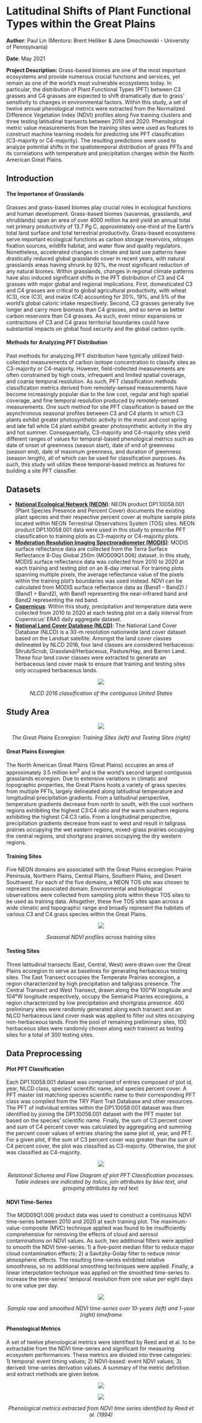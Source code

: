 # Latitudinal Shifts of Plant Functional Types within the Great Plains
**Author**: Paul Lin (Mentors: Brent Helliker & Jane Dmochowski - University of Pennsylvania)

**Date**: May 2021

**Project Description:** 
Grass-based biomes are one of the most important ecosystems and provide numerous crucial functions and services, yet remain as one of the world’s most vulnerable ecosystems today. In particular, the distribution of Plant Functional Types (PFT) between C3 grasses and C4 grasses are expected to shift dramatically due to grass’ sensitivity to changes in environmental factors. Within this study, a set of twelve annual phenological metrics were extracted from the Normalized Difference Vegetation Index (NDVI) profiles along five training clusters and three testing latitudinal transects between 2010 and 2020. Phenological metric value measurements from the training sites were used as features to construct machine learning models for predicting site PFT classification (C3-majority or C4-majority). The resulting predictions were used to analyze potential shifts in the spatiotemporal distribution of grass PFTs and its correlations with temperature and precipitation changes within the North American Great Plains. 

## Introduction
#### The Importance of Grasslands
Grasses and grass-based biomes play crucial roles in ecological functions and human development. Grass-based biomes (savannas, grasslands, and shrublands) span an area of over 4000 million ha and yield an annual total net primary productivity of 13.7 Pg C, approximately one-third of the Earth’s total land surface and total terrestrial productivity. Grass-based ecosystems serve important ecological functions as carbon storage reservoirs, nitrogen fixation sources, wildlife habitat, and water flow and quality regulators. Nonetheless, accelerated changes in climate and land use patterns have drastically reduced global grasslands cover in recent years, with natural grasslands areas having shrunk by 92%, the most significant reduction of any natural biomes. Within grasslands, changes in regional climate patterns have also induced significant shifts in the PFT distribution of C3 and C4 grasses with major global and regional implications. First, domesticated C3 and C4 grasses are critical to global agricultural productivity, with wheat (C3), rice (C3), and maize (C4) accounting for 20%, 19%, and 5% of the world’s global caloric intake respectively. Second, C3 grasses generally live longer and carry more biomass than C4 grasses, and so serve as better carbon reservoirs than C4 grasses. As such, even minor expansions or contractions of C3 and C4 grass territorial boundaries could have substantial impacts on global food security and the global carbon cycle.
#### Methods for Analyzing PFT Distribution
Past methods for analyzing PFT distribution have typically utilized field-collected measurements of carbon isotope concentration to classify sites as C3-majority or C4-majority. However, field-collected measurements are often constrained by high costs, infrequent and limited spatial coverage, and coarse temporal resolution. As such, PFT classification methods classification metrics derived from remotely-sensed measurements have become increasingly popular due to the low cost, regular and high spatial coverage, and fine temporal resolution produced by remotely-sensed measurements. One such method for site PFT classification is based on the asynchronous seasonal profiles between C3 and C4 plants in which C3 plants exhibit greater photosynthetic activity in the moist and cool spring and late fall while C4 plant exhibit greater photosynthetic activity in the dry and hot summer. Consequentially, C3-majority and C4-majority sites yield different ranges of values for temporal-based phenological metrics such as date of onset of greenness (season start), date of end of greenness (season end), date of maximum greenness, and duration of greenness (season length), all of which can be used for classification purposes. As such, this study will utilize these temporal-based metrics as features for building a site PFT classifier.

## Datasets
- **[National Ecological Network (NEON)](https://data.neonscience.org/data-products/DP1.10058.001)**: NEON product DP1.10058.001 (Plant Species Presence and Percent Cover) documents the existing plant species and their respective percent cover at multiple sample plots located within NEON Terrestrial Observations System (TOS) sites. NEON product DP1.10058.001 data were used in this study to prescribe PFT classification to training plots as C3-majority or C4-majority plots.
- **[Moderation Resolution Imaging Spectroradiometer (MODIS)](https://developers.google.com/earth-engine/datasets/catalog/MODIS_006_MOD09Q1)**: MODIS surface reflectance data are collected from the Terra Surface Reflectance 8-Day Global 250m (MOD09Q1.006) dataset. In this study, MODIS surface reflectance data was collected from 2010 to 2020 at each training and testing plot on an 8-day interval. For training plots spanning multiple pixels, the average reflectance value of the pixels within the training plot’s boundaries was used instead. NDVI can be calculated from MODIS surface reflectance data as (Band1 – Band2) / (Band1 + Band2), with Band1 representing the near-infrared band and Band2 representing the red band.
- **[Copernicus](https://developers.google.com/earth-engine/datasets/catalog/COPERNICUS_S2_SR)**: Within this study, precipitation and temperature data were collected from 2010 to 2020 at each testing plot on a daily interval from Copernicus’ ERA5 daily aggregate dataset.
- **[National Land Cover Database (NLCD)](https://www.mrlc.gov/national-land-cover-database-nlcd-2016)**: The National Land Cover Database (NLCD) is a 30-m resolution nationwide land cover dataset based on the Landsat satellite. Amongst the land cover classes delineated by NLCD 2016, four land classes are considered herbaceous: Shrub/Scrub, Grassland/Herbaceous, Pasture/Hay, and Barren Land. These four land cover classes were extracted to generate an herbaceous land cover mask to ensure that training and testing sites only occupied herbaceous lands.
<p align = "center"><img src="https://github.com/paulslin/paulslin.github.io/blob/main/images/Lat_Shift/NLCD.PNG?raw=true"></p>
<p align = "center"><i>NLCD 2016 classification of the contiguous United States </i></p>

## Study Area
<p align = "center"><img src="https://github.com/paulslin/paulslin.github.io/blob/main/images/Lat_Shift/Training_Testing_Sites.PNG?raw=true"></p>
<p align = "center"><i>The Great Plains Ecoregion: Training Sites (left) and Testing Sites (right)</i></p>

#### Great Plains Ecoregion
The North American Great Plains (Great Plains) occupies an area of approximately 3.5 million km<sup>2</sup> and is the world’s second largest contiguous grasslands ecoregion. Due to extensive variations in climatic and topographic properties, the Great Plains hosts a variety of grass species from multiple PFTs, largely delineated along latitudinal temperature and longitudinal precipitation gradients. From a latitudinal perspective, temperature gradients decrease from north to south, with the cool northern regions exhibiting the highest C3:C4 ratio and the warm southern regions exhibiting the highest C4:C3 ratio. From a longitudinal perspective, precipitation gradients decrease from east to west and result in tallgrass prairies occupying the wet eastern regions, mixed-grass prairies occupying the central regions, and shortgrass prairies occupying the dry western regions.

#### Training Sites
Five NEON domains are associated with the Great Plains ecoregion: Prairie Peninsula, Northern Plains, Central Plains, Southern Plains, and Desert Southwest. For each of the five domains, a NEON TOS site was chosen to represent the associated domain. Environmental and biological observations were collected from sampling plots within these TOS sites to be used as training data. Altogether, these five TOS sites span across a wide climatic and topographic range and broadly represent the habitats of various C3 and C4 grass species within the Great Plains.
<p align = "center"><img src="https://github.com/paulslin/paulslin.github.io/blob/main/images/Lat_Shift/seasonal_profiles.PNG?raw=true"></p>
<p align = "center"><i>Seasonal NDVI profiles across training sites</i></p>

#### Testing Sites
Three latitudinal transects (East, Central, West) were drawn over the Great Plains ecoregion to serve as baselines for generating herbaceous testing sites. The East Transect occupies the Temperate Prairies ecoregion, a region characterized by high precipitation and tallgrass presence. The Central Transect and West Transect, drawn along the 100°W longitude and 104°W longitude respectively, occupy the Semiarid Prairies ecoregions, a region characterized by low precipitation and shortgrass presence. 400 preliminary sites were randomly generated along each transect and an NLCD herbaceous land cover mask was applied to filter out sites occupying non-herbaceous lands. From the pool of remaining preliminary sites, 100 herbaceous sites were randomly chosen along each transect as testing sites for a total of 300 testing sites.

## Data Preprocessing
#### Plot PFT Classification
Each DP1.10058.001 dataset was comprised of entries composed of plot id, year, NLCD class, species’ scientific name, and species percent cover. A PFT master list matching species scientific name to their corresponding PFT class was compiled from the TRY Plant Trait Database and other resources. The PFT of individual entries within the DP1.10058.001 dataset was then identified by joining the DP1.10058.001 dataset with the PFT master list based on the species’ scientific name. Finally, the sum of C3 percent cover and sum of C4 percent cover was calculated by aggregating and summing the percent cover values of entries sharing the same plot id, year, and PFT. For a given plot, if the sum of C3 percent cover was greater than the sum of C4 percent cover, the plot was classified as C3-majority. Otherwise, the plot was classified as C4-majority.
<p align = "center"><img src="https://github.com/paulslin/paulslin.github.io/blob/main/images/Lat_Shift/Relational_Schema.png?raw=true"></p>
<p align = "center"><i>Relational Schema and Flow Diagram of plot PFT Classification processes.<br>
Table indexes are indicated by italics, join attributes by blue text, and grouping attributes by red text.</i></p>
  
#### NDVI Time-Series
The MOD09Q1.006 product data was used to construct a continuous NDVI time-series between 2010 and 2020 at each training plot. The maximum-value-composite (MVC) technique applied was found to be insufficiently comprehensive for removing the effects of cloud and aerosol contaminations on NDVI values. As such, two additional filters were applied to smooth the NDVI time-series: 1) a five-point median filter to reduce major cloud contamination effects; 2) a Savitzky-Golay filter to reduce minor atmospheric effects. The resulting time-series exhibited relative smoothness, so no additional smoothing techniques were applied. Finally, a linear interpolation technique was applied on the smoothed time-series to increase the time-series’ temporal resolution from one value per eight days to one value per day.
<p align = "center"><img src="https://github.com/paulslin/paulslin.github.io/blob/main/images/Lat_Shift/Time_Series.PNG?raw=true"></p>
<p align = "center"><i>Sample raw and smoothed NDVI time-series over 10-years (left) and 1-year (right) timeframe</i></p>
  
#### Phenological Metrics
A set of twelve phenological metrics were identified by Reed and et al. to be extractable from the NDVI time-series and significant for measuring ecosystem performances. These metrics are divided into three categories: 1) temporal: event timing values; 2) NDVI-based: event NDVI values; 3) derived: time-series derivation values.  A summary of the metric definition and extract methods are given below.
<p align = "center"><img src="https://github.com/paulslin/paulslin.github.io/blob/main/images/Lat_Shift/Phenological_Metrics_Table.png?raw=true"></p>
<p align = "center"><img src="https://github.com/paulslin/paulslin.github.io/blob/main/images/Lat_Shift/Phenological_Metrics_Graph.png?raw=true"></p>
<p align = "center"><i>Phenological metrics extracted from NDVI time series identified by Reed et al. (1994)</i></p>



